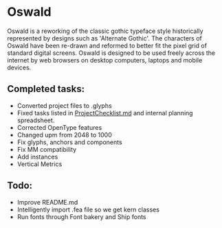 # Oswald

Oswald is a reworking of the classic gothic typeface style historically represented by designs such as 'Alternate Gothic'. The characters of Oswald have been re-drawn and reformed to better fit the pixel grid of standard digital screens. Oswald is designed to be used freely across the internet by web browsers on desktop computers, laptops and mobile devices.

## Completed tasks:
- Converted project files to .glyphs
- Fixed tasks listed in [ProjectChecklist.md](https://github.com/googlefonts/gf-docs/tree/main/ProjectChecklist) and internal planning spreadsheet.
- Corrected OpenType features
- Changed upm from 2048 to 1000
- Fix glyphs, anchors and components
- Fix MM compatibility
- Add instances
- Vertical Metrics

## Todo:
- Improve README.md
- Intelligently import .fea file so we get kern classes
- Run fonts through Font bakery and Ship fonts
